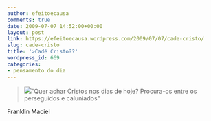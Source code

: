 ```yaml
---
author: efeitoecausa
comments: true
date: 2009-07-07 14:52:00+00:00
layout: post
link: https://efeitoecausa.wordpress.com/2009/07/07/cade-cristo/
slug: cade-cristo
title: '>Cadê Cristo??'
wordpress_id: 669
categories:
- pensamento do dia
---
```


>[![](http://efeitoecausa.files.wordpress.com/2009/07/bode-expiatorio.jpg?w=268)](http://efeitoecausa.files.wordpress.com/2009/07/bode-expiatorio.jpg)"Quer achar Cristos nos dias de hoje? Procura-os entre os perseguidos e caluniados"   
  
Franklin Maciel
